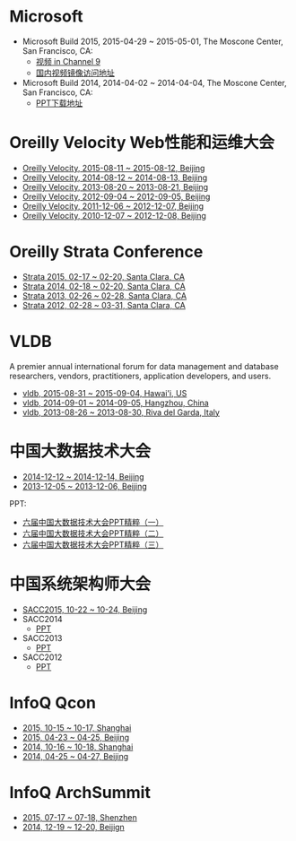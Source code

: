 # Microsoft

- Microsoft Build 2015, 2015-04-29 ~ 2015-05-01, The Moscone Center, San Francisco, CA: 
	- [视频 in Channel 9](https://channel9.msdn.com/events/build/2015?Media=true&wt.mc_id=build_hp)
	- [国内视频镜像访问地址](http://boolan.com/build)
- Microsoft Build 2014, 2014-04-02 ~ 2014-04-04, The Moscone Center, San Francisco, CA:
	- [PPT下载地址](http://wenku.it168.com/wenji/2096)
	
# Oreilly Velocity Web性能和运维大会

- [Oreilly Velocity, 2015-08-11 ~ 2015-08-12, Beijing](http://velocity.oreilly.com.cn/2015/)
- [Oreilly Velocity, 2014-08-12 ~ 2014-08-13, Beijing](http://velocity.oreilly.com.cn/2014/)
- [Oreilly Velocity, 2013-08-20 ~ 2013-08-21, Beijing](http://velocity.oreilly.com.cn/2013/)
- [Oreilly Velocity, 2012-09-04 ~ 2012-09-05, Beijing](http://velocity.oreilly.com.cn/2012/)
- [Oreilly Velocity, 2011-12-06 ~ 2012-12-07, Beijing](http://velocity.oreilly.com.cn/2011/)
- [Oreilly Velocity, 2010-12-07 ~ 2012-12-08, Beijing](http://velocity.oreilly.com.cn/2010/)

# Oreilly Strata Conference

- [Strata 2015, 02-17 ~ 02-20, Santa Clara, CA](http://strataconf.com/strata2015)
- [Strata 2014, 02-18 ~ 02-20, Santa Clara, CA](http://strataconf.com/strata2014)
- [Strata 2013, 02-26 ~ 02-28, Santa Clara, CA](http://strataconf.com/strata2013)
- [Strata 2012, 02-28 ~ 03-31, Santa Clara, CA](http://strataconf.com/strata2012)

# VLDB

A premier annual international forum for data management and database researchers, vendors, practitioners, application developers, and users.

- [vldb, 2015-08-31 ~ 2015-09-04, Hawai'i, US](http://vldb.org/2015/)
- [vldb, 2014-09-01 ~ 2014-09-05, Hangzhou, China](http://vldb.org/2014/)
- [vldb, 2013-08-26 ~ 2013-08-30, Riva del Garda, Italy](http://vldb.org/2013/)

# 中国大数据技术大会

- [2014-12-12 ~ 2014-12-14, Beijing](http://bdtc2014.hadooper.cn/m/zone/bdtc_2014)
- [2013-12-05 ~ 2013-12-06, Beijing](http://tech.163.com/special/bdtc2013/)

PPT: 

- [六届中国大数据技术大会PPT精粹（一）](http://www.csdn.net/article/2013-10-12/2817162-BDTC_PPT_review_part_1)
- [六届中国大数据技术大会PPT精粹（二）](http://www.tuicool.com/articles/mYJrqy)
- [六届中国大数据技术大会PPT精粹（三）](http://www.tuicool.com/articles/Uzeqyi)

# 中国系统架构师大会

- [SACC2015, 10-22 ~ 10-24, Beijing](http://sacc.it168.com/)
- SACC2014
	- [PPT](http://wenku.it168.com/wenji/2330)
- SACC2013
	- [PPT](http://wenku.it168.com/wenji/595)
- SACC2012
	- [PPT](http://topic.it168.com/factory/2012sacc/)
	
# InfoQ Qcon

- [2015, 10-15 ~ 10-17, Shanghai](http://2015.qconshanghai.com/)
- [2015, 04-23 ~ 04-25, Beijing](http://2015.qconbeijing.com/)
- [2014, 10-16 ~ 10-18, Shanghai](http://2014.qconshanghai.com/)
- [2014, 04-25 ~ 04-27, Beijing](http://2014.qconbeijing.com/)

# InfoQ ArchSummit

- [2015, 07-17 ~ 07-18, Shenzhen](http://sz2015.archsummit.com/)
- [2014, 12-19 ~ 12-20, Beijign](http://bj2014.archsummit.com/)


